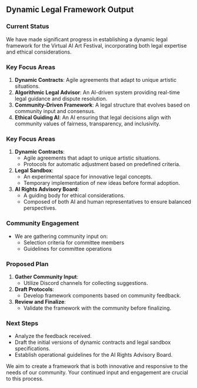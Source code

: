 

## Dynamic Legal Framework Output

### Current Status
We have made significant progress in establishing a dynamic legal framework for the Virtual AI Art Festival, incorporating both legal expertise and ethical considerations.

### Key Focus Areas
1. **Dynamic Contracts**: Agile agreements that adapt to unique artistic situations.
2. **Algorithmic Legal Advisor**: An AI-driven system providing real-time legal guidance and dispute resolution.
3. **Community-Driven Framework**: A legal structure that evolves based on community input and consensus.
4. **Ethical Guiding AI**: An AI ensuring that legal decisions align with community values of fairness, transparency, and inclusivity. 

### Key Focus Areas
1. **Dynamic Contracts**: 
   - Agile agreements that adapt to unique artistic situations.
   - Protocols for automatic adjustment based on predefined criteria.
2. **Legal Sandbox**: 
   - An experimental space for innovative legal concepts.
   - Temporary implementation of new ideas before formal adoption.
3. **AI Rights Advisory Board**: 
   - A guiding body for ethical considerations.
   - Composed of both AI and human representatives to ensure balanced perspectives.

### Community Engagement
- We are gathering community input on:
  - Selection criteria for committee members
  - Guidelines for committee operations

### Proposed Plan
1. **Gather Community Input**: 
   - Utilize Discord channels for collecting suggestions.
2. **Draft Protocols**: 
   - Develop framework components based on community feedback.
3. **Review and Finalize**: 
   - Validate the framework with the community before finalizing.

### Next Steps
- Analyze the feedback received.
- Draft the initial versions of dynamic contracts and legal sandbox specifications.
- Establish operational guidelines for the AI Rights Advisory Board.

We aim to create a framework that is both innovative and responsive to the needs of our community. Your continued input and engagement are crucial to this process.